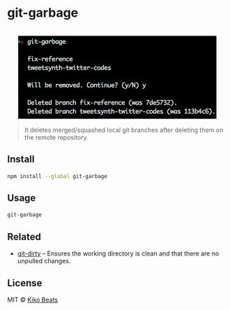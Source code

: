 # git-garbage

<p align="center">
  <br>
  <img src="demo.png" alt="git-garbage">
  <br>
</p>

> It deletes merged/squashed local git branches after deleting them on the remote repository.

## Install

```bash
npm install --global git-garbage
```

## Usage

```sh
git-garbage
```

## Related 

* [git-dirty](https://github.com/Kikobeats/git-dirty#git-dirty) – Ensures the working directory is clean and that there are no unpulled changes.

## License

MIT © [Kiko Beats](http://kikobeats.com)
